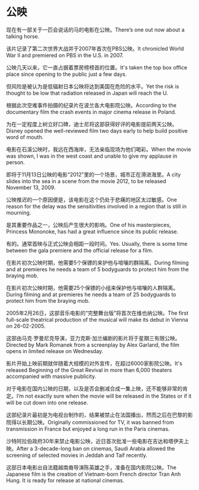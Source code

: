 # 公映

<p><span class="chinese">现在有一部关于一匹会说话的马的电影在公映。</span><span class="english">There’s one out now about a talking horse.</span></p>

<p><span class="chinese">该片记录了第二次世界大战并于2007年首次在PBS公映。</span><span class="english">It chronicled World War II and premiered on PBS in the U.S. in 2007.</span></p>

<p><span class="chinese">公映几天以来，它一直占据着票房榜榜首的位置。</span><span class="english">It's taken the top box office place since opening to the public just a few days.</span></p>

<p><span class="chinese">但风险是被认为是低辐射日本公映将达到美国在危险的水平。</span><span class="english">Yet the risk is thought to be low that radiation released in Japan will reach the U.</span></p>

<p><span class="chinese">根据此次空难事件拍摄的纪录片在波兰各大电影院公映。</span><span class="english">According to the documentary film the crash events in major cinema release in Poland.</span></p>

<p><span class="chinese">为在一定程度上树立好口碑，迪士尼将这部获得好评的电影提前两天公映。</span><span class="english">Disney opened the well-reviewed film two days early to help build positive word of mouth.</span></p>

<p><span class="chinese">电影在石溪公映时，我远在西海岸，无法亲临现场为他们喝彩。</span><span class="english">When the movie was shown, I was in the west coast and unable to give my applause in person.</span></p>

<p><span class="chinese">即将于11月13日公映的电影“2012”里的一个场景，城市正在滑进海里。</span><span class="english">A city slides into the sea in a scene from the movie 2012, to be released November 13, 2009.</span></p>

<p><span class="chinese">公映推迟的一个原因便是，该电影在这个仍处于悲痛的地区太过敏感。</span><span class="english">One reason for the delay was the sensitivities involved in a region that is still in mourning.</span></p>

<p><span class="chinese">是其重要作品之一，公映后产生很大的影响。</span><span class="english">One of his masterpieces, Princess Mononoke, has had a great influence since its public release.</span></p>

<p><span class="chinese">有的。通常首映与正式公映会相距一段时间。</span><span class="english">Yes. Usually, there is some time between the gala premiere and the official release for a film.</span></p>

<p><span class="chinese">在影片初次公映时期，他需要5个保镖的来护他与喧嚷的群隔离。</span><span class="english">During filming and at premieres he needs a team of 5 bodyguards to protect him from the braying mob.</span></p>

<p><span class="chinese">在影片初次公映时期，他需要25个保镖的小组来保护他与喧嚷的人群隔离。</span><span class="english">During filming and at premieres he needs a team of 25 bodyguards to protect him from the braying mob.</span></p>

<p><span class="chinese">2005年2月26日，这部音乐电影的“完整舞台版”将首次在维也纳公映。</span><span class="english">The first full-scale theatrical production of the musical will make its debut in Vienna on 26-02-2005.</span></p>

<p><span class="chinese">这部由马克·罗曼尼克导演，亚力克斯·加兰编剧的影片将于星期三有限公映。</span><span class="english">Directed by Mark Romanek from a screenplay by Alex Garland, the film opens in limited release on Wednesday.</span></p>

<p><span class="chinese">影片开始上映前期就伴随着大规模的对外宣传，在超过6000家影院公映。</span><span class="english">It's released Beginning of the Great Revival in more than 6,000 theaters accompanied with massive publicity.</span></p>

<p><span class="chinese">对于电影在国内公映的日期，以及是否会删减合成一集上映，还不能够非常的肯定。</span><span class="english">I’m not exactly sure when the movie will be released in the States or if it will be cut down into one release.</span></p>

<p><span class="chinese">这部纪录片最初是为电视台制作的，结果被禁止在法国播出，然而之后在巴黎的影院得以长期公映。</span><span class="english">Originally commissioned for TV, it was banned from transmission in France but enjoyed a long run in the Paris cinemas.</span></p>

<p><span class="chinese">沙特阿拉伯政府30年来禁止电影公映，近日首次批准一些电影在吉达和塔伊夫上映。</span><span class="english">After a 3-decade-long ban on cinemas, Saudi Arabia allowed the screening of selected movies in Jeddah and Taif recently.</span></p>

<p><span class="chinese">这部日本电影出自法籍越南裔导演陈英雄之手，准备在国内影院公映。</span><span class="english">The Japanese film is the creation of Vietnam-born French director Tran Anh Hung. It is ready for release at national cinemas.</span></p>

